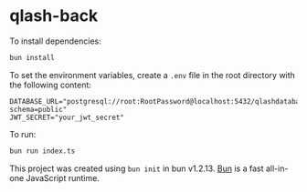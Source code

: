 # qlash-back

To install dependencies:

```bash
bun install
```

To set the environment variables, create a `.env` file in the root directory with the following content:

```
DATABASE_URL="postgresql://root:RootPassword@localhost:5432/qlashdatabase?schema=public"
JWT_SECRET="your_jwt_secret"
```

To run:

```bash
bun run index.ts
```

This project was created using `bun init` in bun v1.2.13. [Bun](https://bun.sh) is a fast all-in-one JavaScript runtime.
